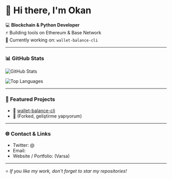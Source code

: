 # 👋 Hi there, I'm Okan

💻 **Blockchain & Python Developer**  
⚡ Building tools on Ethereum & Base Network  
🌱 Currently working on: `wallet-balance-cli`

---

### 📊 **GitHub Stats**

![GitHub Stats](https://github-readme-stats.vercel.app/api?username=Okansylemez10&show_icons=true&theme=transparent)

![Top Languages](https://github-readme-stats.vercel.app/api/top-langs/?username=Okansylemez10&layout=compact&theme=transparent)

---

### 🚀 **Featured Projects**

- 🔹 [wallet-balance-cli](https://github.com/Mabolla/wallet-balance-cli)
- 🔹 (Forked, geliştirme yapıyorum)  

---

### 🌐 **Contact & Links**

- Twitter: @  
- Email:  
- Website / Portfolio: (Varsa)

---

⭐ *If you like my work, don't forget to star my repositories!*
